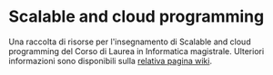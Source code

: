 # Scalable and cloud programming

Una raccolta di risorse per l'insegnamento di Scalable and cloud programming del Corso di
Laurea in Informatica magistrale. Ulteriori informazioni sono disponibili sulla
[relativa pagina
wiki](https://csunibo.github.io/wiki/raccolte-di-risorse/index.html).
